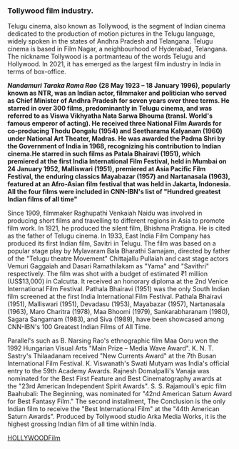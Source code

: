 ### Tollywood film industry.

Telugu cinema, also known as Tollywood, is the segment of Indian cinema dedicated to the production of motion pictures in the Telugu language, widely spoken in the states of Andhra Pradesh and Telangana. Telugu cinema is based in Film Nagar, a neighbourhood of Hyderabad, Telangana. The nickname Tollywood is a portmanteau of the words Telugu and Hollywood. In 2021, it has emerged as the largest film industry in India in terms of box-office.

***Nandamuri Taraka Rama Rao*** **(28 May 1923 – 18 January 1996), popularly known as NTR, was an Indian actor, filmmaker and politician who served as Chief Minister of Andhra Pradesh for seven years over three terms. He starred in over 300 films, predominantly in Telugu cinema, and was referred to as Viswa Vikhyatha Nata Sarwa Bhouma (transl. World's famous emperor of acting). He received three National Film Awards for co-producing Thodu Dongalu (1954) and Seetharama Kalyanam (1960) under National Art Theater, Madras. He was awarded the Padma Shri by the Government of India in 1968, recognizing his contribution to Indian cinema.He starred in such films as Patala Bhairavi (1951), which premiered at the first India International Film Festival, held in Mumbai on 24 January 1952, Malliswari (1951), premiered at Asia Pacific Film Festival, the enduring classics Mayabazar (1957) and Nartanasala (1963), featured at an Afro-Asian film festival that was held in Jakarta, Indonesia. All the four films were included in CNN-IBN's list of "Hundred greatest Indian films of all time"**

Since 1909, filmmaker Raghupathi Venkaiah Naidu was involved in producing short films and travelling to different regions in Asia to promote film work. In 1921, he produced the silent film, Bhishma Pratigna. He is cited as the father of Telugu cinema. In 1933, East India Film Company has produced its first Indian film, Savitri in Telugu. The film was based on a popular stage play by Mylavaram Bala Bharathi Samajam, directed by father of the "Telugu theatre Movement" Chittajallu Pullaiah and cast stage actors Vemuri Gaggaiah and Dasari Ramathilakam as "Yama" and "Savithri" respectively. The film was shot with a budget of estimated ₹1 million (US$13,000) in Calcutta. It received an honorary diploma at the 2nd Venice International Film Festival. Pathala Bhairavi (1951) was the only South Indian film screened at the first India International Film Festival. Pathala Bhairavi (1951), Malliswari (1951), Devadasu (1953), Mayabazar (1957), Nartanasala (1963), Maro Charitra (1978), Maa Bhoomi (1979), Sankarabharanam (1980), Sagara Sangamam (1983), and Siva (1989), have been showcased among CNN-IBN's 100 Greatest Indian Films of All Time.

Parallel's such as B. Narsing Rao's ethnographic film Maa Ooru won the 1992 Hungarian Visual Arts "Main Prize – Media Wave Award". K. N. T. Sastry's Thilaadanam received "New Currents Award" at the 7th Busan International Film Festival. K. Viswanath's Swati Mutyam was India's official entry to the 59th Academy Awards. Rajnesh Domalpalli's Vanaja was nominated for the Best First Feature and Best Cinematography awards at the "23rd American Independent Spirit Awards". S. S. Rajamouli's epic film Baahubali: The Beginning, was nominated for "42nd American Saturn Award for Best Fantasy Film." The second installment, The Conclusion is the only Indian film to receive the "Best International Film" at the "44th American Saturn Awards". Produced by Tollywood studio Arka Media Works, it is the highest grossing Indian film of all time within India.

[HOLLYWOODFilm](HOLLYWOODFilm.md)